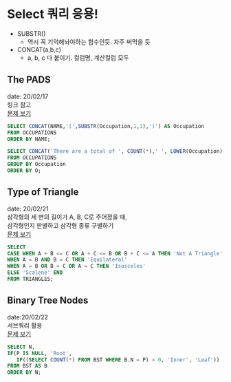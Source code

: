 # Select 쿼리 응용!
* SUBSTR()
  * 역시 꼭 기억해놔야하는 함수인듯. 자주 써먹을 듯
* CONCAT(a,b,c)
  * a, b, c 다 붙이기. 컬럼명, 계산컬럼 모두 


## The PADS
date: 20/02/17  
링크 참고  
[문제 보기](https://www.hackerrank.com/challenges/the-pads/problem)  

```SQL
SELECT CONCAT(NAME,'(',SUBSTR(Occupation,1,1),')') AS Occupation
FROM OCCUPATIONS
ORDER BY NAME;

SELECT CONCAT('There are a total of ', COUNT(*),' ', LOWER(Occupation),'s.') AS O
FROM OCCUPATIONS
GROUP BY Occupation
ORDER BY O;
```

## Type of Triangle
date: 20/02/21  
삼각형의 세 변의 길이가 A, B, C로 주어졌을 때,  
삼각형인지 판별하고 삼각형 종류 구별하기  
[문제 보기](https://www.hackerrank.com/challenges/what-type-of-triangle/problem)

```SQL
SELECT 
CASE WHEN A + B <= C OR A + C <= B OR B + C <= A THEN 'Not A Triangle'
WHEN A = B AND B = C THEN 'Equilateral' 
WHEN A = B OR B = C OR A = C THEN 'Isosceles'
ELSE 'Scalene' END
FROM TRIANGLES;
```

## Binary Tree Nodes
date:20/02/22  
서브쿼리 활용  
[문제 보기](https://www.hackerrank.com/challenges/binary-search-tree-1/problem)
```SQL
SELECT N, 
IF(P IS NULL, 'Root', 
   IF((SELECT COUNT(*) FROM BST WHERE B.N = P) > 0, 'Inner', 'Leaf'))
FROM BST AS B
ORDER BY N;
```
